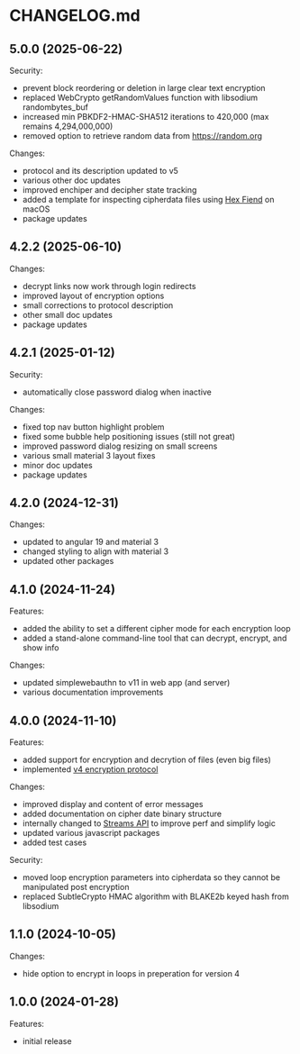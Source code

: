 # CHANGELOG.md

## 5.0.0 (2025-06-22)

Security:

  - prevent block reordering or deletion in large clear text encryption
  - replaced WebCrypto getRandomValues function with libsodium randombytes_buf
  - increased min PBKDF2-HMAC-SHA512 iterations to 420,000 (max remains 4,294,000,000)
  - removed option to retrieve random data from https://random.org

Changes:

  - protocol and its description updated to v5
  - various other doc updates
  - improved enchiper and decipher state tracking
  - added a template for inspecting cipherdata files using [Hex Fiend](https://hexfiend.com/) on macOS
  - package updates

## 4.2.2 (2025-06-10)

Changes:

  - decrypt links now work through login redirects
  - improved layout of encryption options
  - small corrections to protocol description
  - other small doc updates
  - package updates

## 4.2.1 (2025-01-12)

Security:

  - automatically close password dialog when inactive

Changes:

  - fixed top nav button highlight problem
  - fixed some bubble help positioning issues (still not great)
  - improved password dialog resizing on small screens
  - various small material 3 layout fixes
  - minor doc updates
  - package updates

## 4.2.0 (2024-12-31)

Changes:

  - updated to angular 19 and material 3
  - changed styling to align with material 3
  - updated other packages

## 4.1.0 (2024-11-24)

Features:

  - added the ability to set a different cipher mode for each encryption loop
  - added a stand-alone command-line tool that can decrypt, encrypt, and show info

Changes:

  - updated simplewebauthn to v11 in web app (and server)
  - various documentation improvements

## 4.0.0 (2024-11-10)

Features:

  - added support for encryption and decrytion of files (even big files)
  - implemented [v4 encryption protocol](https://quickcrypt.org/help/protocol4)

Changes:

  - improved display and content of error messages
  - added documentation on cipher date binary structure
  - internally changed to [Streams API](https://developer.mozilla.org/en-US/docs/Web/API/Streams_API) to improve perf and simplify logic
  - updated various javascript packages
  - added test cases

Security:

  - moved loop encryption parameters into cipherdata so they cannot be manipulated post encryption
  - replaced SubtleCrypto HMAC algorithm with BLAKE2b keyed hash from libsodium

## 1.1.0 (2024-10-05)

Changes:

  -  hide option to encrypt in loops in preperation for version 4

## 1.0.0 (2024-01-28)

Features:

  - initial release
